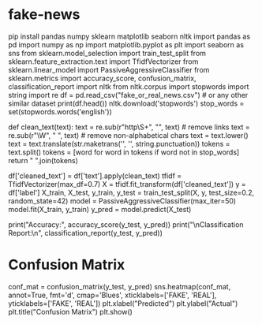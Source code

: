 # fake-news
pip install pandas numpy sklearn matplotlib seaborn nltk
import pandas as pd
import numpy as np
import matplotlib.pyplot as plt
import seaborn as sns
from sklearn.model_selection import train_test_split
from sklearn.feature_extraction.text import TfidfVectorizer
from sklearn.linear_model import PassiveAggressiveClassifier
from sklearn.metrics import accuracy_score, confusion_matrix, classification_report
import nltk
from nltk.corpus import stopwords
import string
import re
df = pd.read_csv("fake_or_real_news.csv")  # or any other similar dataset
print(df.head())
nltk.download('stopwords')
stop_words = set(stopwords.words('english'))

def clean_text(text):
    text = re.sub(r"http\S+", "", text)  # remove links
    text = re.sub(r"\W", " ", text)      # remove non-alphabetical chars
    text = text.lower()
    text = text.translate(str.maketrans('', '', string.punctuation))
    tokens = text.split()
    tokens = [word for word in tokens if word not in stop_words]
    return " ".join(tokens)

df['cleaned_text'] = df['text'].apply(clean_text)
tfidf = TfidfVectorizer(max_df=0.7)
X = tfidf.fit_transform(df['cleaned_text'])
y = df['label']
X_train, X_test, y_train, y_test = train_test_split(X, y, test_size=0.2, random_state=42)
model = PassiveAggressiveClassifier(max_iter=50)
model.fit(X_train, y_train)
y_pred = model.predict(X_test)

print("Accuracy:", accuracy_score(y_test, y_pred))
print("\nClassification Report:\n", classification_report(y_test, y_pred))

# Confusion Matrix
conf_mat = confusion_matrix(y_test, y_pred)
sns.heatmap(conf_mat, annot=True, fmt='d', cmap='Blues', xticklabels=['FAKE', 'REAL'], yticklabels=['FAKE', 'REAL'])
plt.xlabel("Predicted")
plt.ylabel("Actual")
plt.title("Confusion Matrix")
plt.show()

